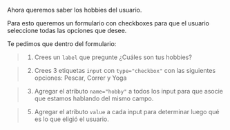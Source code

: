 Ahora queremos saber los hobbies del usuario.

Para esto queremos un formulario con checkboxes para que el usuario seleccione todas las opciones que desee.

Te pedimos que dentro del formulario:

> 1. Crees un `label` que pregunte ¿Cuáles son tus hobbies?

> 2. Crees 3 etiquetas `input` con `type="checkbox"` con las siguientes opciones: Pescar, Correr y Yoga

> 3. Agregar el atributo `name="hobby"` a todos los input para que asocie que estamos hablando del mismo campo.

> 5. Agregar el atributo `value` a cada input para determinar luego qué es lo que eligió el usuario.